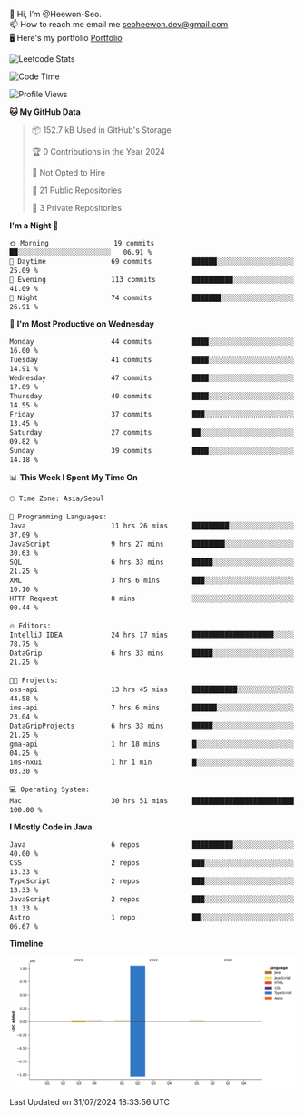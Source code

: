 👋 Hi, I’m @Heewon-Seo.  
📫 How to reach me email me seoheewon.dev@gmail.com   
🖥 Here's my portfolio [Portfolio](https://haileynotes.notion.site/HEEWON-SEO-f98fe97412ee4a6a94fd24fe6832f84c)

![Leetcode Stats](https://leetcode.card.workers.dev/?username=Heewon-Seo)

 <!--START_SECTION:waka-->
![Code Time](http://img.shields.io/badge/Code%20Time-1%2C374%20hrs%2031%20mins-blue)

![Profile Views](http://img.shields.io/badge/Profile%20Views-0-blue)

**🐱 My GitHub Data** 

> 📦 152.7 kB Used in GitHub's Storage 
 > 
> 🏆 0 Contributions in the Year 2024
 > 
> 🚫 Not Opted to Hire
 > 
> 📜 21 Public Repositories 
 > 
> 🔑 3 Private Repositories 
 > 
**I'm a Night 🦉** 

```text
🌞 Morning                19 commits          ██░░░░░░░░░░░░░░░░░░░░░░░   06.91 % 
🌆 Daytime                69 commits          ██████░░░░░░░░░░░░░░░░░░░   25.09 % 
🌃 Evening                113 commits         ██████████░░░░░░░░░░░░░░░   41.09 % 
🌙 Night                  74 commits          ███████░░░░░░░░░░░░░░░░░░   26.91 % 
```
📅 **I'm Most Productive on Wednesday** 

```text
Monday                   44 commits          ████░░░░░░░░░░░░░░░░░░░░░   16.00 % 
Tuesday                  41 commits          ████░░░░░░░░░░░░░░░░░░░░░   14.91 % 
Wednesday                47 commits          ████░░░░░░░░░░░░░░░░░░░░░   17.09 % 
Thursday                 40 commits          ████░░░░░░░░░░░░░░░░░░░░░   14.55 % 
Friday                   37 commits          ███░░░░░░░░░░░░░░░░░░░░░░   13.45 % 
Saturday                 27 commits          ██░░░░░░░░░░░░░░░░░░░░░░░   09.82 % 
Sunday                   39 commits          ████░░░░░░░░░░░░░░░░░░░░░   14.18 % 
```


📊 **This Week I Spent My Time On** 

```text
🕑︎ Time Zone: Asia/Seoul

💬 Programming Languages: 
Java                     11 hrs 26 mins      █████████░░░░░░░░░░░░░░░░   37.09 % 
JavaScript               9 hrs 27 mins       ████████░░░░░░░░░░░░░░░░░   30.63 % 
SQL                      6 hrs 33 mins       █████░░░░░░░░░░░░░░░░░░░░   21.25 % 
XML                      3 hrs 6 mins        ███░░░░░░░░░░░░░░░░░░░░░░   10.10 % 
HTTP Request             8 mins              ░░░░░░░░░░░░░░░░░░░░░░░░░   00.44 % 

🔥 Editors: 
IntelliJ IDEA            24 hrs 17 mins      ████████████████████░░░░░   78.75 % 
DataGrip                 6 hrs 33 mins       █████░░░░░░░░░░░░░░░░░░░░   21.25 % 

🐱‍💻 Projects: 
oss-api                  13 hrs 45 mins      ███████████░░░░░░░░░░░░░░   44.58 % 
ims-api                  7 hrs 6 mins        ██████░░░░░░░░░░░░░░░░░░░   23.04 % 
DataGripProjects         6 hrs 33 mins       █████░░░░░░░░░░░░░░░░░░░░   21.25 % 
gma-api                  1 hr 18 mins        █░░░░░░░░░░░░░░░░░░░░░░░░   04.25 % 
ims-nxui                 1 hr 1 min          █░░░░░░░░░░░░░░░░░░░░░░░░   03.30 % 

💻 Operating System: 
Mac                      30 hrs 51 mins      █████████████████████████   100.00 % 
```

**I Mostly Code in Java** 

```text
Java                     6 repos             ██████████░░░░░░░░░░░░░░░   40.00 % 
CSS                      2 repos             ███░░░░░░░░░░░░░░░░░░░░░░   13.33 % 
TypeScript               2 repos             ███░░░░░░░░░░░░░░░░░░░░░░   13.33 % 
JavaScript               2 repos             ███░░░░░░░░░░░░░░░░░░░░░░   13.33 % 
Astro                    1 repo              ██░░░░░░░░░░░░░░░░░░░░░░░   06.67 % 
```



**Timeline**

![Lines of Code chart](https://raw.githubusercontent.com/Heewon-Seo/Heewon-Seo/main/assets/bar_graph.png)


 Last Updated on 31/07/2024 18:33:56 UTC
<!--END_SECTION:waka-->

